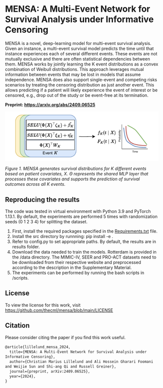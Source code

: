 # MENSA: A Multi-Event Network for Survival Analysis under Informative Censoring

MENSA is a novel, deep-learning model for multi-event survival analysis. Given an instance, a multi-event survival model predicts the time until that instance experiences each of several different events. These events are not mutually exclusive and there are often statistical dependencies between them. MENSA works by jointly learning the K event distributions as a convex combination of Weibull distributions. This approach leverages mutual information between events that may be lost in models that assume independence. MENSA does also support single-event and competing risks scenarios by treating the censoring distribution as just another event. This allows predicting if a patient will likely experience the event of interest or be censored, e.g., drop out of the study or be event-free at its termination.

<b>Preprint: https://arxiv.org/abs/2409.06525</b>

<p align="left"><img src="https://github.com/thecml/mensa/blob/main/mensa.png">
  
*Figure 1. MENSA generates survival distributions for K different events based on patient covariates, X. Θ represents the shared MLP layer that processes these covariates and
supports the prediction of survival outcomes across all K events.*

Reproducing the results
--------
The code was tested in virtual environment with Python 3.9 and PyTorch 1.13.1.
By default, the experiments are performed 5 times with randomization seeds (0 1 2 3 4) for splitting the dataset.

1. First, install the required packages specified in the [Requirements.txt](https://github.com/thecml/mensa/blob/main/requirements.txt) file.
2. Install the src directory by runnning: pip install -e .
3. Refer to config.py to set appropriate paths. By default, the results are in results folder.
4. Download the data needed to train the models. Rotterdam is provided in the /data directory. The MIMIC-IV,
SEER and PRO-ACT datasets need to be downloaded from their respective website and preprocessed according to the
description in the Supplementary Material.
5. The experiments can be performed by running the bash scripts in /scripts.

License
--------
To view the license for this work, visit https://github.com/thecml/mensa/blob/main/LICENSE

Citation
--------
Please consider citing the paper if you find this work useful.
 
```
@article{lillelund_mensa_2024,
  title={MENSA: A Multi-Event Network for Survival Analysis under Informative Censoring}, 
  author={Christian Marius Lillelund and Ali Hossein Gharari Foomani and Weijie Sun and Shi-ang Qi and Russell Greiner},
  journal={preprint, arXiv:2409.06525},
  year={2024},
}
```
